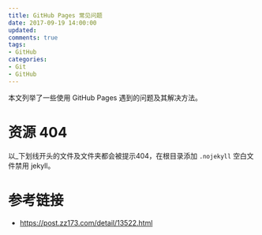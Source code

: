 ```yaml
---
title: GitHub Pages 常见问题
date: 2017-09-19 14:00:00
updated:
comments: true
tags:
- GitHub
categories:
- Git
- GitHub
---
```


本文列举了一些使用 GitHub Pages 遇到的问题及其解决方法。

<!--more-->

# 资源 404

以_下划线开头的文件及文件夹都会被提示404，在根目录添加 `.nojekyll` 空白文件禁用 jekyll。

# 参考链接

* https://post.zz173.com/detail/13522.html
